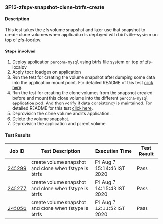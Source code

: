 ### 3F13-zfspv-snapshot-clone-btrfs-create

#### Description

This test takes the zfs volume snapshot and later use that snapshot to create clone volumes when application is deployed with btrfs file-system on top of zfs-localpv.

#### Steps involved

1. Deploy application `percona-mysql` using btrfs file system on top of zfs-localpv
2. Apply tpcc loadgen on application
3. Run the test for creating the volume snapshot after dumping some data into the application mount point. For detailed README of this test [click here](https://github.com/openebs/e2e-tests/tree/master/experiments/zfs-localpv/functional/zfspv-snapshot).
4. Run the test for creating the clone volumes from the snapshot created before and mount this clone volume into the different `percona-mysql` application pod. And then verify if data consistency is maintained. For detailed README for this test [click here](https://github.com/openebs/e2e-tests/tree/master/experiments/zfs-localpv/functional/zfspv-clone).
5. Deprovision the clone volume and its application.
6. Delete the volume snapshot.
7. Deprovision the application and parent volume.

#### Test Results

| Job ID  |      Test Description         | Execution Time |   Test Result   |
|---------|-------------------------------|----------------|-----------------|
|     <a href="https://gitlab.openebs.ci/openebs/e2e-nativek8s/-/jobs/245299">245299</a>           |  create volume snapshot and clone when fstype is btrfs           | Fri Aug  7 15:14:46 IST 2020  | Pass |
|     <a href="https://gitlab.openebs.ci/openebs/e2e-nativek8s/-/jobs/245277">245277</a>           |  create volume snapshot and clone when fstype is btrfs           | Fri Aug  7 14:15:43 IST 2020  | Pass |
|     <a href="https://gitlab.openebs.ci/openebs/e2e-nativek8s/-/jobs/245056">245056</a>           |  create volume snapshot and clone when fstype is btrfs           | Fri Aug  7 12:11:52 IST 2020  | Pass |
